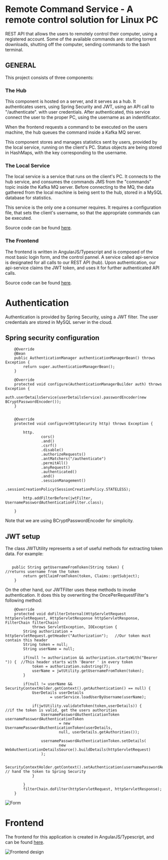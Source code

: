 
# Remote Command Service - A remote control solution for Linux PC

REST API that allows the users to remotely control their computer, using a registered account. 
Some of the available commands are: starting torrent downloads, shutting off the computer, sending commands to the bash terminal. 


## GENERAL

This project consists of three components:

### The Hub

This component is hosted on a server, and it serves as a hub. It authenticates users, using Spring Security and JWT, using an API call to "/authenticate". with user credentials.
After authenticated, this service connect the user to the proper PC, using the username as an indentificator. 

When the frontend requests a command to be executed on the users machine, the hub queues the command inside a Kafka MQ server.

This component stores and manages statistics sent by users, provided by the local service, running on the client's PC.
Status objects are being stored in HashMaps, with the key corresponding to the username.


### The Local Service

The local service is a service that runs on the client's PC. It connects to the hub service, and consumes the commands JMS from the "commands" topic inside the Kafka MQ server. Before connecting to the MQ, the data gathered from the local machine is being sent to the hub, stored in a MySQL database for statistics.

This service is the only one a consumer requires. It requires a configuration file, that sets the client's username, so that the appropriate commands can  be executed.

Source code can be found [here](https://github.com/batariloa/RCS-Local-Service).

### The Frontend

The frontend is written in AngularJS/Typescript and is composed of the most basic login form, and the control pannel. A service called api-service is designated for all calls to our REST API (hub).
Upon authentication, our api-service claims the JWT token, and uses it for further authenticated API calls.

Source code can be found [here](https://github.com/batariloa/RCS-Frontend-AngularJS).

# Authentication

Authentication is provided by Spring Security, using a JWT filter. The user credentials are stored in MySQL server in the cloud.

## Spring security configuration

```
	@Override
	@Bean
	public AuthenticationManager authenticationManagerBean() throws Exception {
		return super.authenticationManagerBean();
	}

	@Override
	protected void configure(AuthenticationManagerBuilder auth) throws Exception {
		auth.userDetailsService(userDetailsService).passwordEncoder(new BCryptPasswordEncoder());
	}


	@Override
	protected void configure(HttpSecurity http) throws Exception {

		http.
				cors()
				.and()
				.csrf()
				.disable()
				.authorizeRequests()
				.antMatchers("/authenticate")
				.permitAll()
				.anyRequest()
				.authenticated()
				.and()
				.sessionManagement()
				.sessionCreationPolicy(SessionCreationPolicy.STATELESS);
		
		http.addFilterBefore(jwtFilter, UsernamePasswordAuthenticationFilter.class);

	}
```
Note that we are using BCryptPasswordEncoder for simplicity.

## JWT setup

The class JWTUtility represents a set of useful methods for extracting token data. For example:

```

   public String getUsernameFromToken(String token) {  			//returns username from the token
        return getClaimFromToken(token, Claims::getSubject);   
    }

```
On the other hand, our JWTFilter uses these methods to invoke authentication. It does this by overwriting the OncePerRequestFilter's following method:

```
    @Override
    protected void doFilterInternal(HttpServletRequest httpServletRequest, HttpServletResponse httpServletResponse, FilterChain filterChain)
            throws ServletException, IOException {
        String authorization = httpServletRequest.getHeader("Authorization");   //Our token must contain this header
        String token = null;
        String userName = null;

        if(null != authorization && authorization.startsWith("Bearer ")) { 	//This header starts with 'Bearer ' in every token
            token = authorization.substring(7);
            userName = jwtUtility.getUsernameFromToken(token);
        }

        if(null != userName && SecurityContextHolder.getContext().getAuthentication() == null) {
            UserDetails userDetails
                    = userService.loadUserByUsername(userName);

            if(jwtUtility.validateToken(token,userDetails)) {					//if the token is valid, get the users authorities
                UsernamePasswordAuthenticationToken usernamePasswordAuthenticationToken
                        = new UsernamePasswordAuthenticationToken(userDetails,
                        null, userDetails.getAuthorities());

                usernamePasswordAuthenticationToken.setDetails(
                        new WebAuthenticationDetailsSource().buildDetails(httpServletRequest)
                );

                SecurityContextHolder.getContext().setAuthentication(usernamePasswordAuthenticationToken);   // hand the token to Spring Security
            }

        }
        filterChain.doFilter(httpServletRequest, httpServletResponse);
    }
```

![Form](screenshots/form)


# Frontend 

The frontend for this application is created in AngularJS/Typescript, and can be found [here](https://github.com/batariloa/Remote-Status-Service-Frontend-AngularJS). 


![Frontend design](screenshots/remote)





